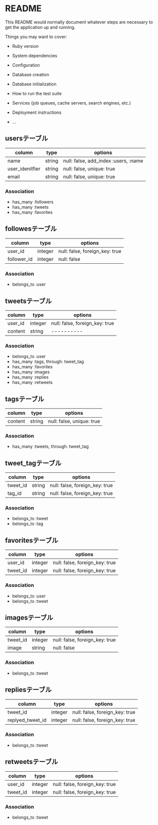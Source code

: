 # README

This README would normally document whatever steps are necessary to get the
application up and running.

Things you may want to cover:

* Ruby version

* System dependencies

* Configuration

* Database creation

* Database initialization

* How to run the test suite

* Services (job queues, cache servers, search engines, etc.)

* Deployment instructions

* ...

## usersテーブル

|column|type|options|
|------|----|------|
|name|string|null: false, add_index :users, :name|
|user_idenitfier|string|null: false, unique: true|
|email|string|null: false, unique: true|

### Association
- has_many :followers
- has_many :tweets
- has_many :favorites


## followesテーブル

|column|type|options|
|------|----|------|
|user_id|integer|null: false, foreign_key: true|
|follower_id|integer|null: false|

### Association
- belongs_to :user


## tweetsテーブル

|column|type|options|
|------|----|------|
|user_id|integer|null: false, foreign_key: true|
|content|string|----------|

### Association
- belongs_to :user
- has_many :tags, through: tweet_tag
- has_many :favorites
- has_many :images
- has_many :replies
- has_many :retweets


## tagsテーブル

|column|type|options|
|------|----|------|
|content|string|null: false, unique: true|


### Association
- has_many :tweets, through: tweet_tag


## tweet_tagテーブル

|column|type|options|
|------|----|------|
|tweet_id|string|null: false, foreign_key: true|
|tag_id|string|null: false, foreign_key: true|

### Association
- belongs_to :tweet
- belongs_to :tag


## favoritesテーブル

|column|type|options|
|------|----|------|
|user_id|integer|null: false, foreign_key: true|
|tweet_id|integer|null: false, foreign_key: true|

### Association
- belongs_to :user
- belongs_to :tweet


## imagesテーブル

|column|type|options|
|------|----|------|
|tweet_id|integer|null: false, foreign_key: true|
|image|string|null: false|

### Association
- belongs_to :tweet


## repliesテーブル

|column|type|options|
|------|----|------|
|tweet_id|integer|null: false, foreign_key: true|
|replyed_tweet_id|integer|null: false, foreign_key: true|

### Association
- belongs_to :tweet


## retweetsテーブル

|column|type|options|
|------|----|------|
|user_id|integer|null: false, foreign_key: true|
|tweet_id|integer|null: false, foreign_key: true|

### Association
- belongs_to :tweet
